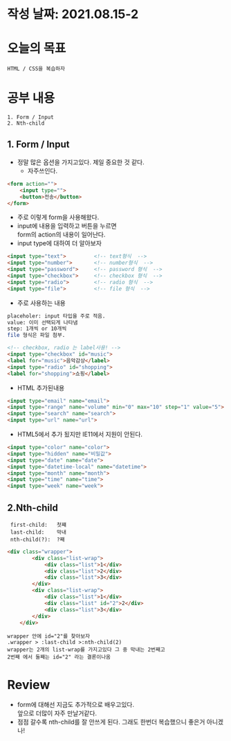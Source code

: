 # 작성 날짜: 2021.08.15-2
# 오늘의 목표
	HTML / CSS을 복습하자
# 공부 내용
	1. Form / Input
	2. Nth-child
## 1. Form / Input
+ 정말 많은 옵션을 가지고있다. 제일 중요한 것 같다.
  + 자주쓰인다.
```html
<form action="">
	<input type="">
	<button>전송</button>
</form>
```
+	주로 이렇게 form을 사용해왔다.
+ input에 내용을 입력하고 버튼을 누르면   <br> form의
action의 내용이 일어난다.
+ input type에 대하여 더 알아보자
```html
<input type="text"> 		<!-- text형식  -->
<input type="number">	 	<!-- number형식  -->
<input type="password"> 	<!-- password 형식  -->
<input type="checkbox"> 	<!-- checkbox 형식  -->
<input type="radio"> 		<!-- radio 형식  -->
<input type="file"> 		<!-- file 형식  -->
```
+ 주로 사용하는 내용
```bash
placeholer: input 타입을 주로 적음.
value: 이미 선택되게 나타냄
step: 1개씩 or 10개씩 
file 형식은 파일 첨부.
```
```html
<!-- checkbox, radio 는 label사용! -->
<input type="checkbox" id="music">
<label for="music">음악감상</label>
<input type="radio" id="shopping">
<label for="shopping">쇼핑</label>
```
+ HTML 추가된내용
```html
<input type="email" name="email">
<input type="range" name="volume" min="0" max="10" step="1" value="5">
<input type="search" name="search">
<input type="url" name="url">
```
+ HTML5에서 추가 됬지만 IE11에서 지원이 안된다.
```html
<input type="color" name="color">
<input type="hidden" name="비밀값">
<input type="date" name="date">
<input type="datetime-local" name="datetime">
<input type="month" name="month">
<input type="time" name="time">
<input type="week" name="week">
```
## 2.Nth-child
	 first-child: 	첫쨰
	 last-child:	막내
	 nth-child(?):	?째 
```html
<div class="wrapper">
        <div class="list-wrap">
            <div class="list">1</div>
            <div class="list">2</div>
            <div class="list">3</div>
        </div>
        <div class="list-wrap">
            <div class="list">1</div>
            <div class="list" id="2">2</div>
            <div class="list">3</div>
        </div>
    </div>
```
	wrapper 안에 id="2"를 찾아보자
	.wrapper > :last-child >:nth-child(2) 
	wrapper는 2개의 list-wrap를 가지고있다 그 중 막내는 2번째고
	2번째 에서 둘째는 id="2" 라는 결론이나옴

# Review
+	form에 대해선 지금도 추가적으로 배우고있다.<br>
앞으로 더많이 자주 만날거같다.
+ 점점 갈수록 nth-child를 잘 안쓰게 된다. 그래도 한번더 복습했으니 좋은거 아니겠나!



